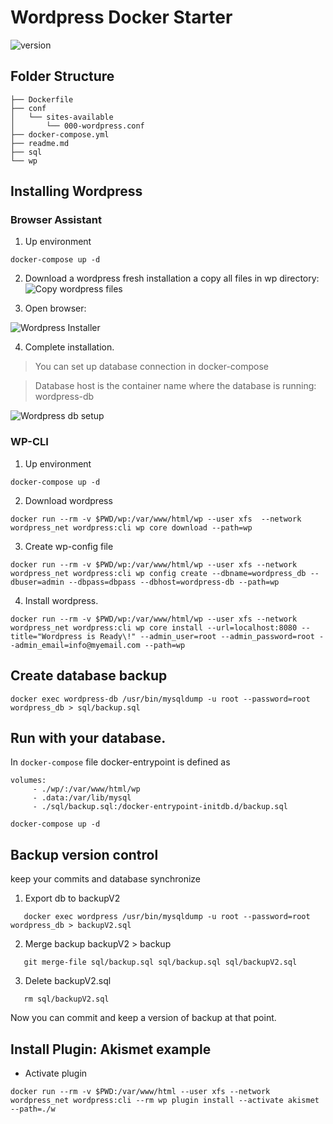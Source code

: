 # Wordpress Docker Starter


![version](https://img.shields.io/badge/DevOps-Docker-blue.svg?maxAge=2592000)

## Folder Structure

```
├── Dockerfile
├── conf
│   └── sites-available
│       └── 000-wordpress.conf
├── docker-compose.yml
├── readme.md
├── sql
└── wp
```


## Installing Wordpress

### Browser Assistant

1. Up environment

```
docker-compose up -d
```
2. Download a wordpress fresh installation a copy all files in wp directory:
![Copy wordpress files](https://drive.google.com/uc?id=1nvHYmrc2sGgcNJwO6XoVyJJNzPwebVjJ)

3. Open browser:

![Wordpress Installer](https://drive.google.com/uc?id=1B4uxR0MiSru4m1anIcIp_UU1oaeh3w-0)

4. Complete installation.
> You can set up database connection in docker-compose

> Database host is the container name where the database is running: wordpress-db

![Wordpress db setup](https://drive.google.com/uc?id=1nvbgqps2L_SqkXSG0aMM-PvI4z7QFYub)

### WP-CLI

1. Up environment
```
docker-compose up -d
```

2. Download wordpress
```
docker run --rm -v $PWD/wp:/var/www/html/wp --user xfs  --network wordpress_net wordpress:cli wp core download --path=wp
```

3. Create  wp-config file

```
docker run --rm -v $PWD/wp:/var/www/html/wp --user xfs --network wordpress_net wordpress:cli wp config create --dbname=wordpress_db --dbuser=admin --dbpass=dbpass --dbhost=wordpress-db --path=wp
```

4. Install wordpress.

```
docker run --rm -v $PWD/wp:/var/www/html/wp --user xfs --network wordpress_net wordpress:cli wp core install --url=localhost:8080 --title="Wordpress is Ready\!" --admin_user=root --admin_password=root --admin_email=info@myemail.com --path=wp
```


## Create database backup

```
docker exec wordpress-db /usr/bin/mysqldump -u root --password=root wordpress_db > sql/backup.sql
```

## Run with your database.

In `docker-compose` file docker-entrypoint is defined as

```
volumes:
     - ./wp/:/var/www/html/wp
     - .data:/var/lib/mysql
     - ./sql/backup.sql:/docker-entrypoint-initdb.d/backup.sql
```

```
docker-compose up -d
```

## Backup version control

keep your commits and database synchronize

 1. Export db to backupV2 
 ```
    docker exec wordpress /usr/bin/mysqldump -u root --password=root wordpress_db > backupV2.sql
 ```

 2. Merge backup backupV2 > backup
 ```
    git merge-file sql/backup.sql sql/backup.sql sql/backupV2.sql
 ```

 3. Delete backupV2.sql
 ```
    rm sql/backupV2.sql
 ```

 Now you can commit and keep a version of backup at that point.

 ## Install Plugin: Akismet example

- Activate plugin

```
docker run --rm -v $PWD:/var/www/html --user xfs --network wordpress_net wordpress:cli --rm wp plugin install --activate akismet --path=./w
```


